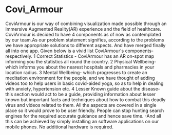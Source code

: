 # Covi_Armour
CoviArmour is our way of combining visualization made possible through an Immersive Augmented Reality(AR) experience and the field of healthcare.  CoviArmour is decided to have 4 components as of now as contemplated by our team.As our problem statement signifies, according to the problems we have appropriate solutions to  different aspects. And have merged finally all into one app. Given below is a vivid list CoviArmour's components-  respectively.  1 Correct Statistics - CoviArmour has an AR on-spot map informing you the statistics all round the country. 2 Physical Wellbeing- which informs you about the nearest hospitals and pharmacies in your location radius. 3 Mental Wellbeing- which progresses to create an meditation environment for the people, and we have thought of adding videos too to help users in basic covid-aided yoga, so as to help in dealing with anxiety, hypertension etc. 4 Lesser Known guide about the disease- this section would act to be a guide, providing information about lesser known but important facts and techniques about how to combat this deadly virus and videos related to them. All the aspects are covered in a single place so it would prove to be user friendly. People can stop hunting search engines for the required accurate guidance and hence save time.  -And all this can be achieved by simply installing an software applications on our mobile phones. No additional hardware is required.
